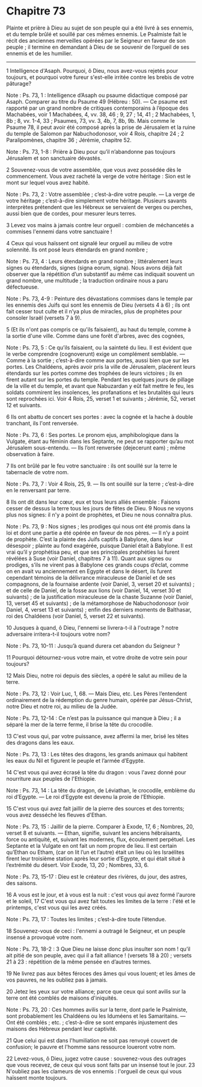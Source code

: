 # Chapitre 73

Plainte et prière à Dieu au sujet de son peuple qui a été livré à ses ennemis, et du temple brûlé et souillé par ces mêmes ennemis.
Le Psalmiste fait le récit des anciennes merveilles opérées par le Seigneur en faveur de son peuple ; il termine en demandant à Dieu de se souvenir de l’orgueil de ses ennemis et de les humilier.

***

1 Intelligence d'Asaph. Pourquoi, ô Dieu, nous avez-vous rejetés pour toujours, et pourquoi votre fureur s'est-elle irritée contre les brebis de votre pâturage?

<span class="bible-note">Note : </span> Ps. 73, 1 : Intelligence d’Asaph ou psaume didactique composé par Asaph. Comparer au titre du Psaume 49 (Hébreu : 50). ― Ce psaume est rapporté par un grand nombre de critiques contemporains à l’époque des Machabées, voir 1 Machabées, 4, vv. 38, 46 ; 9, 27 ; 14, 41 ; 2 Machabées, 1, 8b ; 8, vv. 1-4, 33 ; Psaumes, 73, vv. 3, 4b, 7, 8b, 9b. Mais comme le Psaume 78, il peut avoir été composé après la prise de Jérusalem et la ruine du temple de Salomon par Nabuchodonosor, voir 4 Rois, chapitre 24 ; 2 Paralipomènes, chapitre 36 ; Jérémie, chapitre 52.

<span class="bible-note">Note : </span> Ps. 73, 1-8 : Prière à Dieu pour qu’il n’abandonne pas toujours Jérusalem et son sanctuaire dévastés.


2 Souvenez-vous de votre assemblée, que vous avez possédée dès le commencement. Vous avez racheté la verge de votre héritage : Sion est le mont sur lequel vous avez habité.

<span class="bible-note">Note : </span> Ps. 73, 2 : Votre assemblée ; c’est-à-dire votre peuple. ― La verge de votre héritage ; c’est-à-dire simplement votre héritage. Plusieurs savants interprètes prétendent que les Hébreux se servaient de verges ou perches, aussi bien que de cordes, pour mesurer leurs terres.


3 Levez vos mains à jamais contre leur orgueil : combien de méchancetés a commises l'ennemi dans votre sanctuaire !


4 Ceux qui vous haïssent ont signalé leur orgueil au milieu de votre solennité. Ils ont posé leurs étendards en grand nombre ;

<span class="bible-note">Note : </span> Ps. 73, 4 : Leurs étendards en grand nombre ; littéralement leurs signes ou étendards, signes (signa eorum, signa). Nous avons déjà fait observer que la répétition d’un substantif au même cas indiquait souvent un grand nombre, une multitude ; la traduction ordinaire nous a paru défectueuse.

<span class="bible-note">Note : </span> Ps. 73, 4-9 : Peinture des dévastations commises dans le temple par les ennemis des Juifs qui sont les ennemis de Dieu (versets 4 à 6) ; ils ont fait cesser tout culte et il n’ya plus de miracles, plus de prophètes pour consoler Israël (versets 7 à 9).

5 (Et ils n'ont pas compris ce qu'ils faisaient), au haut du temple, comme à la sortie d'une ville. Comme dans une forêt d'arbres, avec des cognées,

<span class="bible-note">Note : </span> Ps. 73, 5 : Ce qu’ils faisaient, ou la sainteté du lieu. Il est évident que le verbe comprendre (cognoverunt) exige un complément semblable. ― Comme à la sortie ; c’est-à-dire comme aux portes, aussi bien que sur les portes. Les Chaldéens, après avoir pris la ville de Jérusalem, placèrent leurs étendards sur les portes comme des trophées de leurs victoires ; ils en firent autant sur les portes du temple. Pendant les quelques jours de pillage de la ville et du temple, et avant que Nabuzardan y eût fait mettre le feu, les soldats commirent les insolences, les profanations et les brutalités qui leurs sont reprochées ici. Voir 4 Rois, 25, verset 1 et suivants ; Jérémie, 52, verset 12 et suivants.


6 Ils ont abattu de concert ses portes : avec la cognée et la hache à double tranchant, ils l'ont renversée.

<span class="bible-note">Note : </span> Ps. 73, 6 : Ses portes. Le pronom ejus, amphibologique dans la Vulgate, étant au féminin dans les Septante, ne peut se rapporter qu’au mot Jérusalem sous-entendu. ― Ils l’ont renversée (dejecerunt eam) ; même observation à faire.

7 Ils ont brûlé par le feu votre sanctuaire : ils ont souillé sur la terre le tabernacle de votre nom.

<span class="bible-note">Note : </span> Ps. 73, 7 : Voir 4 Rois, 25, 9. ― Ils ont souillé sur la terre ; c’est-à-dire en le renversant par terre.


8 Ils ont dit dans leur cœur, eux et tous leurs alliés ensemble : Faisons cesser de dessus la terre tous les jours de fêtes de Dieu. 9 Nous ne voyons plus nos signes: il n'y a point de prophètes, et Dieu ne nous connaîtra plus.

<span class="bible-note">Note : </span> Ps. 73, 9 : Nos signes ; les prodiges qui nous ont été promis dans la loi et dont une partie a été opérée en faveur de nos pères. ― Il n’y a point de prophète. C’est la plainte des Juifs captifs à Babylone, dans leur désespoir ; plainte au fond exagérée, puisque Daniel était à Babylone. Il est vrai qu’il y prophétisa peu, et que ses principales prophéties lui furent révélées à Suse (voir Daniel, chapitres 7 à 11). Quant aux signes ou prodiges, s’ils ne virent pas à Babylone ces grands coups d’éclat, comme on en avait vu anciennement en Egypte et dans le désert, ils furent cependant témoins de la délivrance miraculeuse de Daniel et de ses compagnons, de la fournaise ardente (voir Daniel, 3, verset 20 et suivants) ; et de celle de Daniel, de la fosse aux lions (voir Daniel, 14, verset 30 et suivants) ; de la justification miraculeuse de la chaste Suzanne (voir Daniel, 13, verset 45 et suivants) ; de la métamorphose de Nabuchodonosor (voir Daniel, 4, verset 13 et suivants) ; enfin des derniers moments de
Balthasar, roi des Chaldéens (voir Daniel, 5, verset 22 et suivants).


10 Jusques à quand, ô Dieu, l'ennemi se livrera-t-il à l'outrage ? notre adversaire irritera-t-il toujours votre nom?

<span class="bible-note">Note : </span> Ps. 73, 10-11 : Jusqu’à quand durera cet abandon du Seigneur ?

11 Pourquoi détournez-vous votre main, et votre droite de votre sein pour toujours?


12 Mais Dieu, notre roi depuis des siècles, a opéré le salut au milieu de la terre.

<span class="bible-note">Note : </span> Ps. 73, 12 : Voir Luc, 1, 68. ― Mais Dieu, etc. Les Pères l’entendent ordinairement de la rédemption du genre humain, opérée par Jésus-Christ, notre Dieu et notre roi, au milieu de la Judée.

<span class="bible-note">Note : </span> Ps. 73, 12-14 : Ce n’est pas la puissance qui manque à Dieu ; il a séparé la mer de la terre ferme, il brise la tête du crocodile.

13 C'est vous qui, par votre puissance, avez affermi la mer, brisé les têtes des dragons dans les eaux.

<span class="bible-note">Note : </span> Ps. 73, 13 : Les têtes des dragons, les grands animaux qui habitent les eaux du Nil et figurent le peuple et l’armée d’Egypte.


14 C'est vous qui avez écrasé la tête du dragon : vous l'avez donné pour nourriture aux peuples de l'Ethiopie.

<span class="bible-note">Note : </span> Ps. 73, 14 : La tête du dragon, de Léviathan, le crocodile, emblème du roi d’Egypte. ― Le roi d’Egypte est devenu la proie de l’Ethiopie.

15 C'est vous qui avez fait jaillir de la pierre des sources et des torrents; vous avez desséché les fleuves d'Ethan.

<span class="bible-note">Note : </span> Ps. 73, 15 : Jaillir de la pierre. Comparer à Exode, 17, 6 ; Nombres, 20, verset 8 et suivants. ― Ethan, signifie, suivant les anciens hébraïsants, force ou antiquité, et, suivant les modernes, flux, écoulement perpétuel. Les Septante et la Vulgate en ont fait un nom propre de lieu. Il est certain qu’Ethan ou Etham, (car on lit l’un et l’autre) était un lieu où les Israélites firent leur troisième station après leur sortie d’Egypte, et qui était situé à l’extrémité du désert. Voir Exode, 13, 20 ; Nombres, 33, 6.

<span class="bible-note">Note : </span> Ps. 73, 15-17 : Dieu est le créateur des rivières, du jour, des astres, des saisons.


16 A vous est le jour, et à vous est la nuit : c'est vous qui avez formé l'aurore et le soleil, 17 C'est vous qui avez fait toutes les limites de la terre : l'été et le printemps, c'est vous qui les avez créés.

<span class="bible-note">Note : </span> Ps. 73, 17 : Toutes les limites ; c’est-à-dire toute l’étendue.


18 Souvenez-vous de ceci : l'ennemi a outragé le Seigneur, et un peuple insensé a provoqué votre nom.

<span class="bible-note">Note : </span> Ps. 73, 18-2 : 3 Que Dieu ne laisse donc plus insulter son nom ! qu’il ait pitié de son peuple, avec qui il a fait alliance ! (versets 18 à 20) ; versets 21 à 23 : répétition de la même pensée en d’autres termes.

19 Ne livrez pas aux bêtes féroces des âmes qui vous louent; et les âmes de vos pauvres, ne les oubliez pas à jamais.


20 Jetez les yeux sur votre alliance; parce que ceux qui sont avilis sur la terre ont été comblés de maisons d'iniquités.

<span class="bible-note">Note : </span> Ps. 73, 20 : Ces hommes avilis sur la terre, dont parle le Psalmiste, sont probablement les Chaldéens ou les Iduméens et les Samaritains. ― Ont été comblés ; etc. ; c’est-à-dire se sont emparés injustement des maisons des Hébreux pendant leur captivité.

21 Que celui qui est dans l'humiliation ne soit pas renvoyé couvert de confusion; le pauvre et l'homme sans ressource loueront votre nom.


22 Levez-vous, ô Dieu, jugez votre cause : souvenez-vous des outrages que vous recevez, de ceux qui vous sont faits par un insensé tout le jour. 23 N'oubliez pas les clameurs de vos ennemis : l'orgueil de ceux qui vous haïssent monte toujours.

